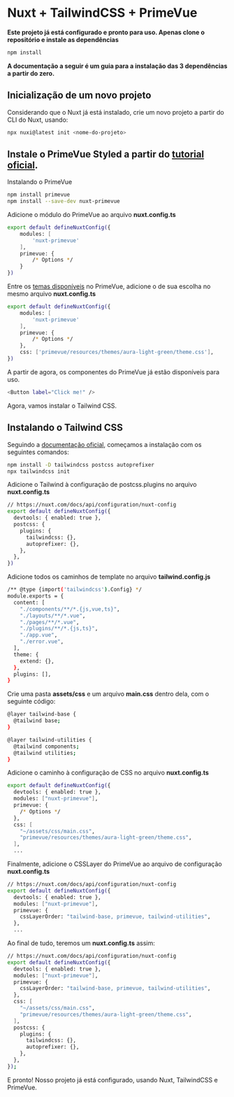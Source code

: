 # Nuxt + TailwindCSS + PrimeVue

**Este projeto já está configurado e pronto para uso. Apenas clone o repositório e instale as dependências**
``` bash
npm install
```

**A documentação a seguir é um guia para a instalação das 3 dependências a partir do zero.**

## Inicialização de um novo projeto

Considerando que o Nuxt já está instalado, crie um novo projeto a partir do CLI do Nuxt, usando:

```bash
npx nuxi@latest init <nome-do-projeto>
```

## Instale o PrimeVue Styled a partir do [tutorial oficial](https://primevue.org/nuxt/).

Instalando o PrimeVue

```bash
npm install primevue
npm install --save-dev nuxt-primevue
```

Adicione o módulo do PrimeVue ao arquivo **nuxt.config.ts**
``` bash
export default defineNuxtConfig({
    modules: [
        'nuxt-primevue'
    ],
    primevue: {
        /* Options */
    }
})
```

Entre os [temas disponíveis](https://primevue.org/theming/) no PrimeVue, adicione o de sua escolha no mesmo arquivo **nuxt.config.ts**
``` bash
export default defineNuxtConfig({
    modules: [
        'nuxt-primevue'
    ],
    primevue: {
        /* Options */
    },
    css: ['primevue/resources/themes/aura-light-green/theme.css'],
})
```

A partir de agora, os componentes do PrimeVue já estão disponíveis para uso.
``` bash
<Button label="Click me!" />
```

Agora, vamos instalar o Tailwind CSS.

## Instalando o Tailwind CSS

Seguindo a [documentação oficial](https://tailwindcss.com/docs/guides/nuxtjs#standard), começamos a instalação com os seguintes comandos:
``` bash
npm install -D tailwindcss postcss autoprefixer
npx tailwindcss init
```

Adicione o Tailwind à configuração de postcss.plugins no arquivo **nuxt.config.ts**
``` bash
// https://nuxt.com/docs/api/configuration/nuxt-config
export default defineNuxtConfig({
  devtools: { enabled: true },
  postcss: {
    plugins: {
      tailwindcss: {},
      autoprefixer: {},
    },
  },
})
```

Adicione todos os caminhos de template no arquivo **tailwind.config.js**
``` bash
/** @type {import('tailwindcss').Config} */
module.exports = {
  content: [
    "./components/**/*.{js,vue,ts}",
    "./layouts/**/*.vue",
    "./pages/**/*.vue",
    "./plugins/**/*.{js,ts}",
    "./app.vue",
    "./error.vue",
  ],
  theme: {
    extend: {},
  },
  plugins: [],
}
```

Crie uma pasta **assets/css** e um arquivo **main.css** dentro dela, com o seguinte código:
``` bash
@layer tailwind-base {
  @tailwind base;
}

@layer tailwind-utilities {
  @tailwind components;
  @tailwind utilities;
}
```

Adicione o caminho à configuração de CSS no arquivo **nuxt.config.ts**
``` bash
export default defineNuxtConfig({
  devtools: { enabled: true },
  modules: ["nuxt-primevue"],
  primevue: {
    /* Options */
  },
  css: [
    "~/assets/css/main.css",
    "primevue/resources/themes/aura-light-green/theme.css",
  ],
  ...
```

Finalmente, adicione o CSSLayer do PrimeVue ao arquivo de configuração **nuxt.config.ts**
``` bash
// https://nuxt.com/docs/api/configuration/nuxt-config
export default defineNuxtConfig({
  devtools: { enabled: true },
  modules: ["nuxt-primevue"],
  primevue: {
    cssLayerOrder: "tailwind-base, primevue, tailwind-utilities",
  },
  ...
```

Ao final de tudo, teremos um **nuxt.config.ts** assim:
``` bash
// https://nuxt.com/docs/api/configuration/nuxt-config
export default defineNuxtConfig({
  devtools: { enabled: true },
  modules: ["nuxt-primevue"],
  primevue: {
    cssLayerOrder: "tailwind-base, primevue, tailwind-utilities",
  },
  css: [
    "~/assets/css/main.css",
    "primevue/resources/themes/aura-light-green/theme.css",
  ],
  postcss: {
    plugins: {
      tailwindcss: {},
      autoprefixer: {},
    },
  },
});
```

E pronto! Nosso projeto já está configurado, usando Nuxt, TailwindCSS e PrimeVue.
